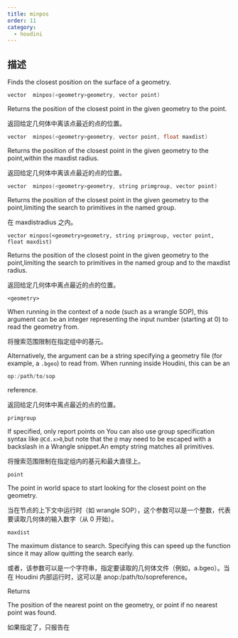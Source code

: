 ```yaml
---
title: minpos
order: 11
category:
  - houdini
---
```

    
## 描述

Finds the closest position on the surface of a geometry.

```c
vector  minpos(<geometry>geometry, vector point)
```

Returns the position of the closest point in the given geometry to the point.

返回给定几何体中离该点最近的点的位置。

```c
vector  minpos(<geometry>geometry, vector point, float maxdist)
```

Returns the position of the closest point in the given geometry to the
point,within the maxdist radius.

返回给定几何体中离该点最近的点的位置。

```c
vector  minpos(<geometry>geometry, string primgroup, vector point)
```

Returns the position of the closest point in the given geometry to the
point,limiting the search to primitives in the named group.

在 maxdistradius 之内。

`vector minpos(<geometry>geometry, string primgroup, vector point, float maxdist)`

Returns the position of the closest point in the given geometry to the
point,limiting the search to primitives in the named group and to the maxdist
radius.

返回给定几何体中离点最近的点的位置。

`<geometry>`

When running in the context of a node (such as a wrangle SOP), this argument
can be an integer representing the input number (starting at 0) to read the
geometry from.

将搜索范围限制在指定组中的基元。

Alternatively, the argument can be a string specifying a geometry file (for
example, a `.bgeo`) to read from. When running inside Houdini, this can be an

```c
op:/path/to/sop
```

reference.

返回给定几何体中离点最近的点的位置。

`primgroup`

If specified, only report points on You can also use group specification
syntax like `@Cd.x>0`,but note that the `@` may need to be escaped with a
backslash in a Wrangle snippet.An empty string matches all primitives.

将搜索范围限制在指定组内的基元和最大直径上。

`point`

The point in world space to start looking for the closest point on the
geometry.

当在节点的上下文中运行时（如 wrangle SOP），这个参数可以是一个整数，代表要读取几何体的输入数字（从 0 开始）。

`maxdist`

The maximum distance to search. Specifying this can speed up the function
since it may allow quitting the search early.

或者，该参数可以是一个字符串，指定要读取的几何体文件（例如，a.bgeo）。当在 Houdini 内部运行时，这可以是 anop:/path/to/sopreference。

Returns

The position of the nearest point on the geometry, or point if no nearest
point was found.

如果指定了，只报告在
